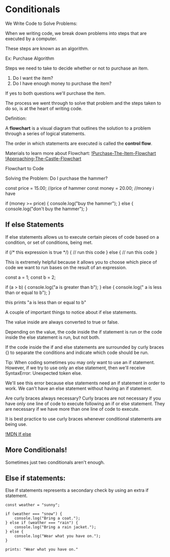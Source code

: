 # Conditionals

We Write Code to Solve Problems:

When we writing code, we break down problems into steps that are executed by a computer. 

These steps are known as an algorithm.

Ex: Purchase Algorithm

Steps we need to take to decide whether or not to purchase an item. 

1. Do I want the item?
2. Do I have enough money to purchase the item?

If yes to both questions we'll purchase the item. 

The process we went through to solve that problem and the steps taken to do so, is at the heart of writing code. 

Definition:

A **flowchart** is a visual diagram that outlines the solution to a problem through a series of logical statements. 

The order in which statements are executed is called the **control flow**.

Materials to learn more about Flowchart:
[!Purchase-The-Item-Flowchart](https://video.udacity-data.com/topher/2017/January/586e9791_purchase-the-item-flowchart/purchase-the-item-flowchart.jpg)
[!Approaching-The-Castle-Flowchart](https://video.udacity-data.com/topher/2017/January/586e979e_approaching-the-castle-flowchart/approaching-the-castle-flowchart.jpg)

Flowchart to Code

Solving the Problem: Do I purchase the hammer?

const price = 15.00; //price of hammer
const money = 20.00; //money i have

if (money >= price) {
    console.log("buy the hammer");
} else {
    console.log("don't buy the hammer");
}

## If else Statements

If else statements allows us to execute certain pieces of code based on a condition, or set of conditions, being met. 

if (/* this expression is true */) {
   // run this code 
} else {
    // run this code
}

This is extremely helpful because it allows you to choose which piece of code we want to run bases on the result of an expression.

const a = 1;
const b = 2;

if (a > b) {
    console.log("a is greater than b");
} else {
    console.log(" a is less than or equal to b");
}

this prints "a is less than or equal to b"

A couple of important things to notice about if else statements. 

The value inside are always converted to true or false. 

Depending on the value, the code inside the if statement is run or the code inside the else statement is run, but not both. 

If the code inside the if and else statements are surrounded by curly braces {} to separate the conditions and indicate which code should be run. 

Tip: When coding sometimes you may only want to use an if statement. However, if we try to use only an else statement, then we'll receive SyntaxError: Unexpected token else. 

We'll see this error because else statements need an if statement in order to work. We can't have an else statement without having an if statement. 

Are curly braces always necessary?
Curly braces are not necessary if you have only one line of code to execute following an if or else statement. They are necessary if we have more than one line of code to execute. 

It is best practice to use curly braces whenever conditional statements are being use. 

[!MDN If else](https://developer.mozilla.org/en-US/docs/Web/JavaScript/Reference/Statements/if...else)

## More Conditionals!

Sometimes just two conditionals aren't enough.

## Else if statements:
Else if statements represents a secondary check by using an extra if statement. 

```
const weather = "sunny";

if (weather === "snow") {
    console.log("Bring a coat.");
} else if (weather === "rain") {
    console.log("Bring a rain jacket.");
} else {
    console.log("Wear what you have on.");
}

prints: "Wear what you have on."
```

